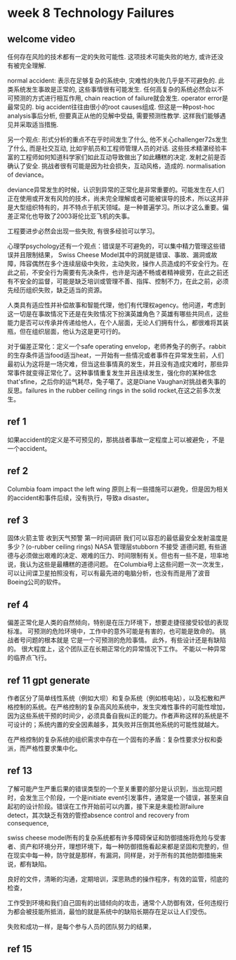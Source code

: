 # week 8 Technology Failures

## welcome video
任何存在风险的技术都有一定的失败可能性. 这项技术可能失败的地方, 或许还没有被完全理解.

normal accident: 表示在足够复杂的系统中, 灾难性的失败几乎是不可避免的. 此类系统发生事故是正常的, 这些事情很有可能发生. 任何高复杂的系统必然会以不可预测的方式进行相互作用, chain reaction of failure就会发生. operator error是最常见的. big accident往往由很小的root causes组成. 但这是一种post-hoc analysis事后分析, 但要真正从他的见解中受益, 需要预测性教学. 这样我们能够遇见并采取适当措施. 

另一个观点: 形式分析的重点不在乎时间发生了什么, 他不关心challenger72s发生了什么, 而是社交互动, 比如宇航员和工程师管理人员的对话. 这些技术精湛经验丰富的工程师如何知道科学家们如此互动导致做出了如此糟糕的决定. 发射之前是否确认了安全. 挑战者很有可能是因为社会损失，互动风格，造成的.  normalisation of deviance。 

deviance异常发生的时候，认识到异常的正常化是非常重要的。可能发生在人们正在使用或开发有风险的技术，尚未完全理解或者可能被误导的技术，所以这并非是大型组织特有的，并不特点于航天领域。是一种普遍学习。所以才这么重要。偏差正常化也导致了2003哥伦比亚飞机的失事。

工程要进步必然会出现一些失败, 有很多经验可以学习。

心理学psychology还有一个观点：错误是不可避免的，可以集中精力管理这些错误并且限制结果， Swiss Cheese Model其中的洞就是错误、事故、漏洞或故障，阵容偶然在多个连续层级中失败，主动失败，操作人员造成的不安全行为。在此之前，不安全行为需要有先决条件，也许是沟通不畅或者精神疲劳，在此之前还有不安全的监督，可能是缺乏培训或管理不善、指挥、控制不力，在此之前，必须先经历组织失败，缺乏适当的资源。

人类具有适应性并补偿故事和智能代理，他们有代理权agency。他问道，考虑到这一切是在事故情况下还是在失败情况下扮演英雄角色？英雄有哪些共同点，这些能力是否可以传承并传递给他人，在个人层面，无论人们拥有什么，都很难将其装瓶，但在组织层面，他认为这是更可行的。

对于偏差正常化：定义一个safe operating envelop，老师养兔子的例子。rabbit的生存条件适当food适当heat，一开始有一些情况或者事件在异常发生前，人们最初认为这将是一场灾难，但当这些事情真的发生，并且没有造成灾难时，那些异常事件就变得正常化了。这种事情重复发生并且连续发生，强化你的某种信念that'sfine，之后你的运气耗尽，兔子噶了。这是Diane Vaughan对挑战者失事的反思。failures in the rubber ceiling rings in the solid rocket,在这之前多次发生。

## ref 1
如果accident的定义是不可预见的，那挑战者事故一定程度上可以被避免·，不是一个accident。

## ref 2
Columbia  foam impact the left wing
原则上有一些措施可以避免，但是因为相关的accident和事件后续，没有执行，导致a disaster。

## ref 3
固体火箭主管 收到天气预警 第一时间调研 我们可以容忍的最低最安全发射温度是多少？(o-rubber ceiling rings)
NASA 管理层stubborn 不接受
道德问题, 有些道德与必须做出艰难的决定、艰难的压力、时间限制有关。但也有一些不是，坦率地说，我认为这些是最糟糕的道德问题。
在Columbia号上这些问题一次一次发生，可以让间谍卫星拍照没有，可以有最先进的电脑分析，也没有而是用了波音Boeing公司的软件。

## ref 4
偏差正常化是人类的自然倾向，特别是在压力环境下，想要走捷径接受较低的表现标准。
可预测的危险环境中，工作中的意外可能是有害的，也可能是致命的。
挑战者号问题的根本就是 它是一个可预测的危险事情。
此外，有些设计还是有缺陷的。
很大程度上，这个团队正在长期正常化的异常情况下工作。 
不能以一种异常的临界点飞行。

## ref 11 gpt generate
作者区分了简单线性系统（例如大坝）和复杂系统（例如核电站），以及松散和严格控制的系统。在严格控制的复杂高风险系统中，发生灾难性事件的可能性增加，因为这些系统干预的时间少，必须具备自我纠正的能力。作者声称这样的系统是不可设计的；系统内置的安全因素越多，其失败并压倒其他系统的可能性就越大。

在严格控制的复杂系统的组织需求中存在一个固有的矛盾：复杂性要求分权和委派，而严格性要求集中化。

## ref 13
了解可能产生严重后果的错误类型的一个至关重要的部分是认识到，当出现问题时，会发生三个阶段，一个是initiate event引发事件，通常是一个错误，甚至来自起初的设计阶段。错误在工作开始前可以内置，接下来是未能检测failure detect，其次缺乏有效的管控absence control and recovery from consequence,

swiss cheese model所有的复杂系统都有许多障碍保证和防御措施将危险与受害者、资产和环境分开，理想环境下，每一种防御措施看起来都是坚固和完整的，但在现实中每一种，防守就是那样，有漏洞，同样是，对于所有的其他防御措施来说，都有缺陷。

良好的文件，清晰的沟通，定期培训，深思熟虑的操作程序，有效的监管，彻底的检查，

工作受到环境和我们自己固有的出错倾向的攻击，通常个人防御有效，任何违规行为都会被技能所抵消，最怕的就是系统中的缺陷长期存在足以让人们受伤。

失败和成功一样，是每个参与人员的团队努力的结果，

## ref 15

